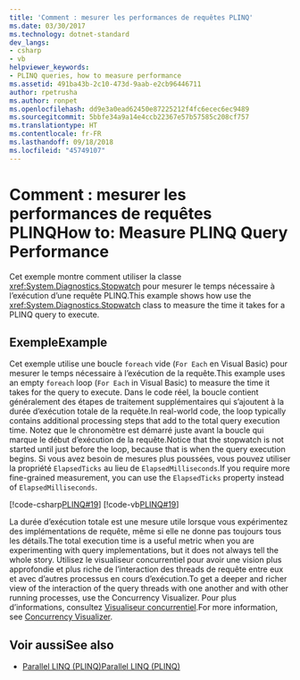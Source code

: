 ```yaml
---
title: 'Comment : mesurer les performances de requêtes PLINQ'
ms.date: 03/30/2017
ms.technology: dotnet-standard
dev_langs:
- csharp
- vb
helpviewer_keywords:
- PLINQ queries, how to measure performance
ms.assetid: 491ba43b-2c10-473d-9aab-e2cb96446711
author: rpetrusha
ms.author: ronpet
ms.openlocfilehash: dd9e3a0ead62450e87225212f4fc6ecec6ec9489
ms.sourcegitcommit: 5bbfe34a9a14e4ccb22367e57b57585c208cf757
ms.translationtype: HT
ms.contentlocale: fr-FR
ms.lasthandoff: 09/18/2018
ms.locfileid: "45749107"
---
```

# <a name="how-to-measure-plinq-query-performance"></a><span data-ttu-id="a48a4-102">Comment : mesurer les performances de requêtes PLINQ</span><span class="sxs-lookup"><span data-stu-id="a48a4-102">How to: Measure PLINQ Query Performance</span></span>
<span data-ttu-id="a48a4-103">Cet exemple montre comment utiliser la classe <xref:System.Diagnostics.Stopwatch> pour mesurer le temps nécessaire à l’exécution d’une requête PLINQ.</span><span class="sxs-lookup"><span data-stu-id="a48a4-103">This example shows how use the <xref:System.Diagnostics.Stopwatch> class to measure the time it takes for a PLINQ query to execute.</span></span>  
  
## <a name="example"></a><span data-ttu-id="a48a4-104">Exemple</span><span class="sxs-lookup"><span data-stu-id="a48a4-104">Example</span></span>  
 <span data-ttu-id="a48a4-105">Cet exemple utilise une boucle `foreach` vide (`For Each` en Visual Basic) pour mesurer le temps nécessaire à l’exécution de la requête.</span><span class="sxs-lookup"><span data-stu-id="a48a4-105">This example uses an empty `foreach` loop (`For Each` in Visual Basic) to measure the time it takes for the query to execute.</span></span> <span data-ttu-id="a48a4-106">Dans le code réel, la boucle contient généralement des étapes de traitement supplémentaires qui s’ajoutent à la durée d’exécution totale de la requête.</span><span class="sxs-lookup"><span data-stu-id="a48a4-106">In real-world code, the loop typically contains additional processing steps that add to the total query execution time.</span></span> <span data-ttu-id="a48a4-107">Notez que le chronomètre est démarré juste avant la boucle qui marque le début d’exécution de la requête.</span><span class="sxs-lookup"><span data-stu-id="a48a4-107">Notice that the stopwatch is not started until just before the loop, because that is when the query execution begins.</span></span> <span data-ttu-id="a48a4-108">Si vous avez besoin de mesures plus poussées, vous pouvez utiliser la propriété `ElapsedTicks` au lieu de `ElapsedMilliseconds`.</span><span class="sxs-lookup"><span data-stu-id="a48a4-108">If you require more fine-grained measurement, you can use the `ElapsedTicks` property instead of `ElapsedMilliseconds`.</span></span>  
  
 [!code-csharp[PLINQ#19](../../../samples/snippets/csharp/VS_Snippets_Misc/plinq/cs/measure2.cs#19)]
 [!code-vb[PLINQ#19](../../../samples/snippets/visualbasic/VS_Snippets_Misc/plinq/vb/measure2.vb#19)]  
  
 <span data-ttu-id="a48a4-109">La durée d’exécution totale est une mesure utile lorsque vous expérimentez des implémentations de requête, même si elle ne donne pas toujours tous les détails.</span><span class="sxs-lookup"><span data-stu-id="a48a4-109">The total execution time is a useful metric when you are experimenting with query implementations, but it does not always tell the whole story.</span></span> <span data-ttu-id="a48a4-110">Utilisez le visualiseur concurrentiel pour avoir une vision plus approfondie et plus riche de l’interaction des threads de requête entre eux et avec d’autres processus en cours d’exécution.</span><span class="sxs-lookup"><span data-stu-id="a48a4-110">To get a deeper and richer view of the interaction of the query threads with one another and with other running processes, use the Concurrency Visualizer.</span></span> <span data-ttu-id="a48a4-111">Pour plus d’informations, consultez [Visualiseur concurrentiel](/visualstudio/profiling/concurrency-visualizer).</span><span class="sxs-lookup"><span data-stu-id="a48a4-111">For more information, see [Concurrency Visualizer](/visualstudio/profiling/concurrency-visualizer).</span></span>  
  
## <a name="see-also"></a><span data-ttu-id="a48a4-112">Voir aussi</span><span class="sxs-lookup"><span data-stu-id="a48a4-112">See also</span></span>

- [<span data-ttu-id="a48a4-113">Parallel LINQ (PLINQ)</span><span class="sxs-lookup"><span data-stu-id="a48a4-113">Parallel LINQ (PLINQ)</span></span>](../../../docs/standard/parallel-programming/parallel-linq-plinq.md)
